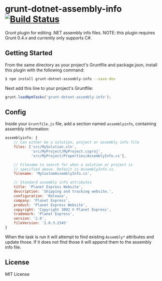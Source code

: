 # grunt-dotnet-assembly-info [![Build Status](https://api.travis-ci.org/mikeobrien/grunt-dotnet-assembly-info.png?branch=master)](https://travis-ci.org/mikeobrien/grunt-dotnet-assembly-info)
Grunt plugin for editing .NET assembly info files.
NOTE: this plugin requires Grunt 0.4.x and currently only supports C#.

## Getting Started
From the same directory as your project's Gruntfile and package.json, install
this plugin with the following command:

```bash
$ npm install grunt-dotnet-assembly-info --save-dev
```

Next add this line to your project's Gruntfile:

```js
grunt.loadNpmTasks('grunt-dotnet-assembly-info');
```

## Config
Inside your `Gruntfile.js` file, add a section named `assemblyinfo`, containing
assembly information:

```js
assemblyinfo: {
    // Can either be a solution, project or assembly info file
    files: ['src/MySolution.sln', 
            'src/MyProject/MyProject.csproj', 
            'src/MyProject/Properties/AssemblyInfo.cs'],

    // Filename to search for when a solution or project is 
    // specified above. Default is AssemblyInfo.cs.
    filename: 'MyCustomAssemblyInfo.cs', 

    // Standard assembly info attributes
    title: 'Planet Express Website', 
    description: 'Shipping and tracking website.', 
    configuration: 'Release', 
    company: 'Planet Express', 
    product: 'Planet Express Website', 
    copyright: 'Copyright 3002 © Planet Express', 
    trademark: 'Planet Express', 
    version: '2.0', 
    fileVersion: '2.0.3.2345'
}
```

When the task is run it will attempt to find existing `Assembly*` attributes and update those. If it does not find those it will append them to the assembly info file.

## License
MIT License